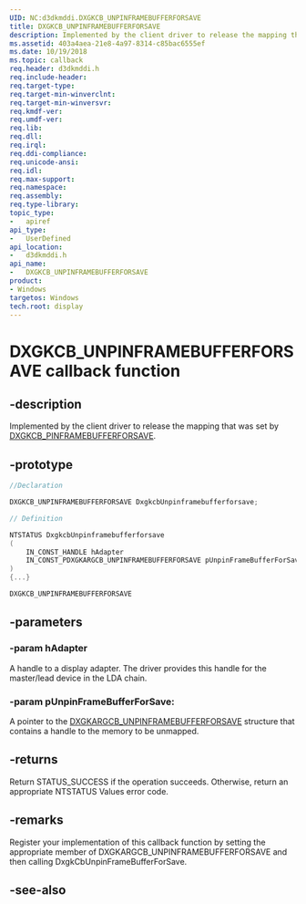 ```yaml
---
UID: NC:d3dkmddi.DXGKCB_UNPINFRAMEBUFFERFORSAVE
title: DXGKCB_UNPINFRAMEBUFFERFORSAVE
description: Implemented by the client driver to release the mapping that was set by DXGKCB_PINFRAMEBUFFERFORSAVE.
ms.assetid: 403a4aea-21e8-4a97-8314-c85bac6555ef
ms.date: 10/19/2018
ms.topic: callback
req.header: d3dkmddi.h
req.include-header:
req.target-type:
req.target-min-winverclnt:
req.target-min-winversvr:
req.kmdf-ver:
req.umdf-ver:
req.lib:
req.dll:
req.irql:
req.ddi-compliance:
req.unicode-ansi:
req.idl:
req.max-support:
req.namespace:
req.assembly:
req.type-library:
topic_type:
-	apiref
api_type:
-	UserDefined
api_location:
-	d3dkmddi.h
api_name:
-	DXGKCB_UNPINFRAMEBUFFERFORSAVE
product: 
- Windows
targetos: Windows
tech.root: display
---
```


# DXGKCB_UNPINFRAMEBUFFERFORSAVE callback function

## -description

Implemented by the client driver to release the mapping that was set by [DXGKCB_PINFRAMEBUFFERFORSAVE](nc-d3dkmddi-dxgkcb_pinframebufferforsave.md).

## -prototype

```cpp
//Declaration

DXGKCB_UNPINFRAMEBUFFERFORSAVE DxgkcbUnpinframebufferforsave;

// Definition

NTSTATUS DxgkcbUnpinframebufferforsave
(
	IN_CONST_HANDLE hAdapter
	IN_CONST_PDXGKARGCB_UNPINFRAMEBUFFERFORSAVE pUnpinFrameBufferForSave
)
{...}

DXGKCB_UNPINFRAMEBUFFERFORSAVE


```

## -parameters

### -param hAdapter

A handle to a display adapter. The driver provides this handle for the master/lead device in the LDA chain.

### -param pUnpinFrameBufferForSave:

A pointer to the [DXGKARGCB_UNPINFRAMEBUFFERFORSAVE](ns-d3dkmddi-_dxgkargcb_unpinframebufferforsave.md) structure that contains a handle to the memory to be unmapped.

## -returns

Return STATUS_SUCCESS if the operation succeeds. Otherwise, return an appropriate NTSTATUS Values error code.

## -remarks

Register your implementation of this callback function by setting the appropriate member of DXGKARGCB_UNPINFRAMEBUFFERFORSAVE and then calling DxgkCbUnpinFrameBufferForSave.


## -see-also
